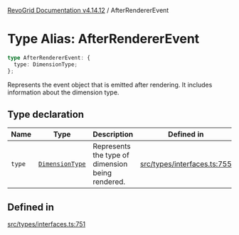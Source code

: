 [RevoGrid Documentation v4.14.12](README.md) / AfterRendererEvent

# Type Alias: AfterRendererEvent

```ts
type AfterRendererEvent: {
  type: DimensionType;
};
```

Represents the event object that is emitted after rendering.
It includes information about the dimension type.

## Type declaration

| Name | Type | Description | Defined in |
| ------ | ------ | ------ | ------ |
| `type` | [`DimensionType`](TypeAlias.DimensionType.md) | Represents the type of dimension being rendered. | [src/types/interfaces.ts:755](https://github.com/revolist/revogrid/blob/ee1081dbd910f211c490863a4b642535e5dce01e/src/types/interfaces.ts#L755) |

## Defined in

[src/types/interfaces.ts:751](https://github.com/revolist/revogrid/blob/ee1081dbd910f211c490863a4b642535e5dce01e/src/types/interfaces.ts#L751)
